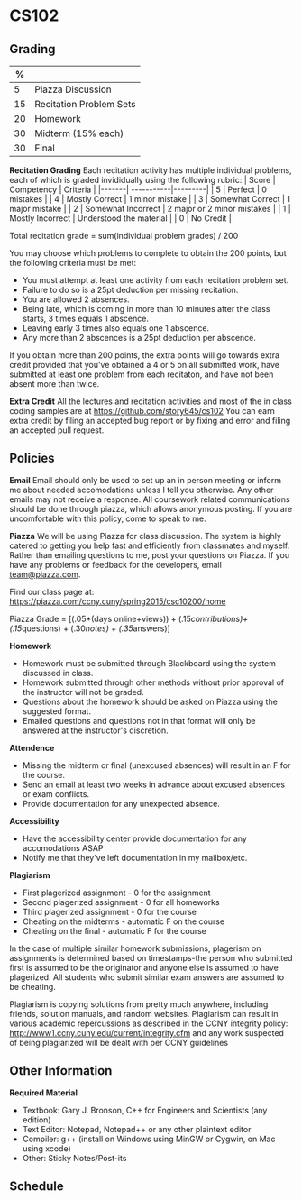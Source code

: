 
CS102
======

Grading
-------
| % |           |
| ------------- | ----------- |
| 5  | Piazza Discussion |
| 15 | Recitation Problem Sets |
| 20 | Homework |
| 30 | Midterm (15% each) |
| 30 | Final |

**Recitation Grading**
Each recitation activity has multiple individual problems, each of which is graded invididually using the following rubric:
| Score | Competency | Criteria |
|-------| -----------|---------|
| 5 | Perfect | 0 mistakes |
| 4 | Mostly Correct | 1 minor mistake |
| 3 |	Somewhat Correct | 1 major mistake |
| 2 |	Somewhat Incorrect | 2 major or 2 minor mistakes | 
| 1 |	Mostly Incorrect | Understood the material |
| 0 |	No Credit | 	 

Total recitation grade = sum(individual problem grades) / 200

You may choose which problems to complete to obtain the 200 points, but the following criteria must be met:

  * You must attempt at least one activity from each recitation problem set. 
  * Failure to do so is a 25pt deduction per missing recitation.
  * You are allowed 2 absences. 
  * Being late, which is coming in more than 10 minutes after the class starts, 3 times equals 1 abscence. 
  * Leaving early 3 times also equals one 1 abscence. 
  * Any more than 2 abscences is a 25pt deduction per abscence.

If you obtain more than 200 points, the extra points will go towards extra credit provided that you've obtained a 4 or 5 on all submitted work, have submitted at least one problem from each recitaton, and have not been absent more than twice.

**Extra Credit**
All the lectures and recitation activities and most of the in class coding samples are at https://github.com/story645/cs102 You can earn extra credit by filing an accepted bug report or by fixing and error and filing an accepted pull request.

Policies
--------
**Email**
Email should only be used to set up an in person meeting or inform me about needed accomodations unless I tell you otherwise. Any other emails may not receive a response. All coursework related communications should be done through piazza, which allows anonymous posting. If you are uncomfortable with this policy, come to speak to me.

**Piazza**
We will be using Piazza for class discussion. The system is highly catered to getting you help fast and efficiently from classmates and myself. Rather than emailing questions to me, post your questions on Piazza. If you have any problems or feedback for the developers, email team@piazza.com.

Find our class page at: https://piazza.com/ccny.cuny/spring2015/csc10200/home 

Piazza Grade = [(.05*(days online+views)) + (.15*contributions)+(.15*questions) + (.30*notes) + (.35*answers)]

**Homework**
* Homework must be submitted through Blackboard using the system discussed in class. 
* Homework submitted through other methods without prior approval of the instructor will not be graded.
* Questions about the homework should be asked on Piazza using the suggested format. 
* Emailed questions and questions not in that format will only be answered at the instructor's discretion.

**Attendence**
* Missing the midterm or final (unexcused absences) will result in an F for the course.
* Send an email at least two weeks in advance about excused absences or exam conflicts.
* Provide documentation for any unexpected absence.

**Accessibility**
* Have the accessibility center provide documentation for any accomodations ASAP
* Notify me that they've left documentation in my mailbox/etc.

**Plagiarism**
* First plagerized assignment - 0 for the assignment
* Second plagerized assignment - 0 for all homeworks
* Third plagerized assignment - 0 for the course
* Cheating on the midterms - automatic F on the course
* Cheating on the final - automatic F for the course

In the case of multiple similar homework submissions, plagerism on assignments is determined based on timestamps-the person who submitted first is assumed to be the originator and anyone else is assumed to have plagerized. All students who submit similar exam answers are assumed to be cheating.

Plagiarism is copying solutions from pretty much anywhere, including friends, solution manuals, and random websites. Plagiarism can result in various academic repercussions as described in the CCNY integrity policy: http://www1.ccny.cuny.edu/current/integrity.cfm and any work suspected of being plagiarized will be dealt with per CCNY guidelines

Other Information
------------------
**Required Material**
* Textbook: Gary J. Bronson, C++ for Engineers and Scientists (any edition)
* Text Editor: Notepad, Notepad++ or any other plaintext editor
* Compiler: g++ (install on Windows using MinGW or Cygwin, on Mac using xcode)
* Other: Sticky Notes/Post-its

Schedule
---------

